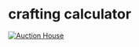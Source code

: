 # crafting calculator

[![Auction House](https://github.com/christophervoigt/crafting-calculator/actions/workflows/auctionHouse.yml/badge.svg)](https://github.com/christophervoigt/crafting-calculator/actions/workflows/auctionHouse.yml)